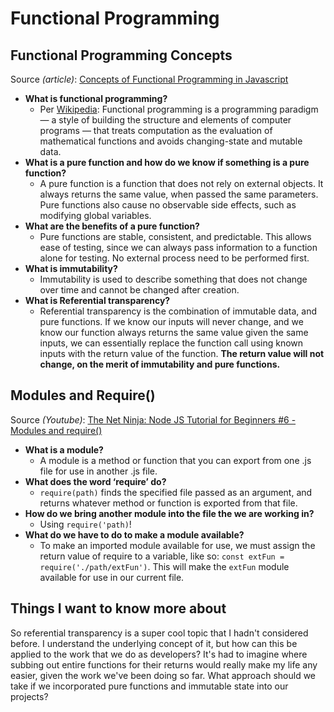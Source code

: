 # Functional Programming

## Functional Programming Concepts

Source *(article)*: [Concepts of Functional Programming in Javascript](https://medium.com/the-renaissance-developer/concepts-of-functional-programming-in-javascript-6bc84220d2aa)

* **What is functional programming?**
  * Per [Wikipedia](https://en.wikipedia.org/wiki/Functional_programming): Functional programming is a programming paradigm — a style of building the structure and elements of computer programs — that treats computation as the evaluation of mathematical functions and avoids changing-state and mutable data.
* **What is a pure function and how do we know if something is a pure function?**
  * A pure function is a function that does not rely on external objects. It always returns the same value, when passed the same parameters. Pure functions also cause no observable side effects, such as modifying global variables.
* **What are the benefits of a pure function?**
  * Pure functions are stable, consistent, and predictable. This allows ease of testing, since we can always pass information to a function alone for testing. No external process need to be performed first.
* **What is immutability?**
  * Immutability is used to describe something that does not change over time and cannot be changed after creation.
* **What is Referential transparency?**
  * Referential transparency is the combination of immutable data, and pure functions. If we know our inputs will never change, and we know our function always returns the same value given the same inputs, we can essentially replace the function call using known inputs with the return value of the function. **The return value will not change, on the merit of immutability and pure functions.**

## Modules and Require()

Source *(Youtube)*: [The Net Ninja: Node JS Tutorial for Beginners #6 - Modules and require()](https://www.youtube.com/watch?v=xHLd36QoS4k)

* **What is a module?**
  * A module is a method or function that you can export from one .js file for use in another .js file.
* **What does the word ‘require’ do?**
  * `require(path)` finds the specified file passed as an argument, and returns whatever method or function is exported from that file.
* **How do we bring another module into the file the we are working in?**
  * Using `require('path)`!
* **What do we have to do to make a module available?**
  * To make an imported module available for use, we must assign the return value of require to a variable, like so: `const extFun = require('./path/extFun')`. This will make the `extFun` module available for use in our current file.

## Things I want to know more about

So referential transparency is a super cool topic that I hadn't considered before. I understand the underlying concept of it, but how can this be applied to the work that we do as developers? It's had to imagine where subbing out entire functions for their returns would really make my life any easier, given the work we've been doing so far. What approach should we take if we incorporated pure functions and immutable state into our projects?
